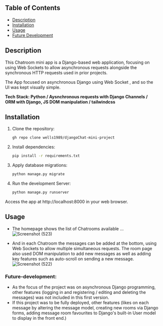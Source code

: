 ## Table of Contents

- [Description](#description)
- [Installation](#installation)
- [Usage](#usage)
- [Future Development](#future-development)

## Description

This Chatroom mini app is a Django-based web application, focusing on using Web Sockets to allow asynchronous requests alongside the synchronous HTTP requests used in prior projects.

The App focused on asynchronous Django using Web Socket , and so the UI was kept visually simple.

**Tech Stack: Python / Aysnchronous requests with Django Channels /  ORM with Django, JS DOM manipulation / tailwindcss**

## Installation

1. Clone the repository:

   ```bash
   gh repo clone wells1989/djangoChat-mini-project

2. Install dependencies:

   ```bash
   pip install -r requirements.txt

3. Apply database migrations:

   ```bash
   python manage.py migrate 

4. Run the development Server:

   ```bash
   python manage.py runserver 

Access the app at http://localhost:8000 in your web browser.

## Usage
- The homepage shows the list of Chatrooms available ...
![Screenshot (523)](https://github.com/wells1989/Full-stack-blog/assets/122035759/41e4c4e1-0c0e-4ac3-8ff3-6ded6c3aba4c)

- And in each Chatroom the messages can be added at the bottom, using Web Sockets to allow multiple simultaneous requests. The room page also used DOM manipulation to add new messages as well as adding key features such as auto-scroll on sending a new message.
![Screenshot (522)](https://github.com/wells1989/Full-stack-blog/assets/122035759/49d7317e-e8ca-4fd5-ad56-a4216f2ba64a)

### Future-development:
- As the focus of the project was on asynchronous Django programming, other features (logging in and registering / editing and deleting the messages) was not included in this first version.
- If this project was to be fully deployed, other features (likes on each message by altering the message model, creating new rooms via Django forms, adding message room favourites to Django's built-in User model to display in the front end.)
